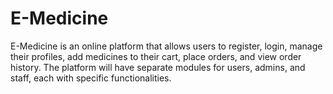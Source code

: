 # E-Medicine
E-Medicine is an online platform that allows users to register, login, manage their profiles, add medicines to their cart, place orders, and view order history. The platform will have separate modules for users, admins, and staff, each with specific functionalities. 
